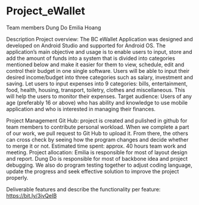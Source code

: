 # Project_eWallet

Team members
Dung Do
Emilia Hoang

Description 
    Project overview: The BC eWallet Application was designed and developed on Android Studio and supported for Android OS. The application’s main objective and usage is to enable users to input, store and add the amount of funds into a system that is divided into categories mentioned below and make it easier for them to view, schedule, edit and control their budget in one single software.
Users will be able to input their desired income/budget into three categories such as salary, investment and saving. 
Let users to input expenses into 9 categories: bills, entertainment, food, health, housing, transport, toiletry, clothes and miscellaneous. This will help the users to monitor their expenses.
    Target audience: Users of any age (preferably 16 or above) who has ability and knowledge to use mobile application and who is interested in managing their finances. 

Project Management
    Git Hub: project is created and pulished in github for team members to contribute personal workload. When we complete a part of our work, we pull request to Git Hub to upload it. From there, the others can cross check by seeing how the program changes and decide whether to merge it or not.
    Estimated time spent: approx. 40 hours team work and meeting.
    Project allocation: Emilia is responsible for most of layout design and report. Dung Do is responsible for most of backbone idea and project debugging. We also do program testing together to adjust coding language, update the progress and seek effective solution to improve the project properly.
 
Deliverable features and describe the functionality per feature:  https://bit.ly/3jvQeIB 
